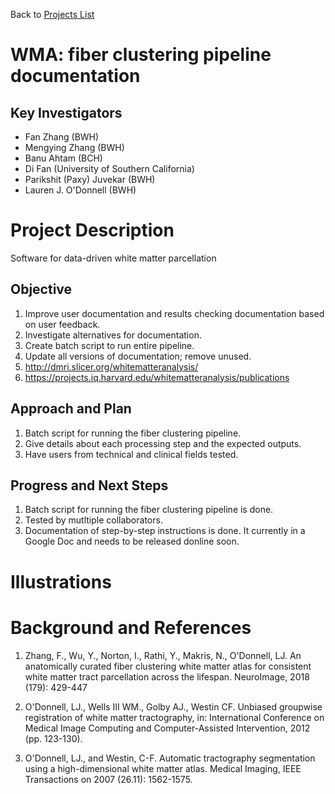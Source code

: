 Back to [Projects List](../../README.md#ProjectsList)

# WMA: fiber clustering pipeline documentation

## Key Investigators

- Fan Zhang (BWH)
- Mengying Zhang (BWH)
- Banu Ahtam (BCH)
- Di Fan (University of Southern California)
- Parikshit (Paxy) Juvekar (BWH)
- Lauren J. O'Donnell (BWH)

# Project Description

Software for data-driven white matter parcellation
<!-- Add a short paragraph describing the project. -->

## Objective

<!-- Describe here WHAT you would like to achieve (what you will have as end result). -->

1. Improve user documentation and results checking documentation based on user feedback.
1. Investigate alternatives for documentation.
1. Create batch script to run entire pipeline.
1. Update all versions of documentation; remove unused. 
1. http://dmri.slicer.org/whitematteranalysis/ 
1. https://projects.iq.harvard.edu/whitematteranalysis/publications

## Approach and Plan

<!-- Describe here HOW you would like to achieve the objectives stated above. -->

1. Batch script for running the fiber clustering pipeline.
1. Give details about each processing step and the expected outputs.
1. Have users from technical and clinical fields tested.

## Progress and Next Steps

<!-- Update this section as you make progress, describing of what you have ACTUALLY DONE. If there are specific steps that you could not complete then you can describe them here, too. -->

1. Batch script for running the fiber clustering pipeline is done.
1. Tested by mutltiple collaborators. 
1. Documentation of step-by-step instructions is done. It currently in a Google Doc and needs to be released donline soon.

# Illustrations

<!-- Add pictures and links to videos that demonstrate what has been accomplished.
![Description of picture](Example2.jpg)
![Some more images](Example2.jpg)
-->

# Background and References

<!-- If you developed any software, include link to the source code repository. If possible, also add links to sample data, and to any relevant publications. -->

1. Zhang, F., Wu, Y., Norton, I., Rathi, Y., Makris, N., O'Donnell, LJ. An anatomically curated fiber clustering white matter atlas for consistent white matter tract parcellation across the lifespan. NeuroImage, 2018 (179): 429-447

1. O'Donnell, LJ., Wells III WM., Golby AJ., Westin CF. Unbiased groupwise registration of white matter tractography, in: International Conference on Medical Image Computing and Computer-Assisted Intervention, 2012 (pp. 123-130).

1. O'Donnell, LJ., and Westin, C-F. Automatic tractography segmentation using a high-dimensional white matter atlas. Medical Imaging, IEEE Transactions on 2007 (26.11): 1562-1575.
